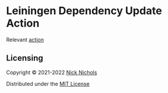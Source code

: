 # Leiningen Dependency Update Action

Relevant [action](https://github.com/nnichols/leiningen-dependency-update-action)

## Licensing

Copyright © 2021-2022 [Nick Nichols](https://nnichols.github.io/)

Distributed under the [MIT License](https://github.com/nnichols/harbor/blob/master/LICENSE)
